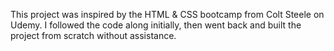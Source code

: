 This project was inspired by the HTML & CSS bootcamp from Colt Steele on Udemy. I followed the code along initially, then went back and built the project from scratch without assistance.
